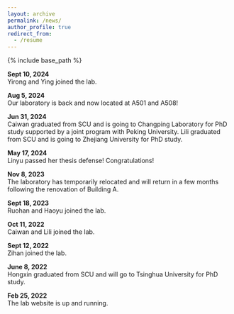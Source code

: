 ```yaml
---
layout: archive
permalink: /news/
author_profile: true
redirect_from:
  - /resume
---
```


{% include base_path %}

<b> Sept 10, 2024 </b> <br>
Yirong and Ying joined the lab.

<b> Aug 5, 2024 </b> <br>
Our laboratory is back and now located at A501 and A508!

<b>Jun 31, 2024</b> <br>
Caiwan graduated from SCU and is going to Changping Laboratory for PhD study supported by a joint program with Peking University. Lili graduated from SCU and is going to Zhejiang University for PhD study.

<b> May 17, 2024 </b> <br>
Linyu passed her thesis defense! Congratulations!

<b> Nov 8, 2023 </b> <br>
The laboratory has temporarily relocated and will return in a few months following the renovation of Building A.

<b> Sept 18, 2023</b> <br>
Ruohan and Haoyu joined the lab.

<b> Oct 11, 2022</b> <br>
Caiwan and Lili joined the lab.

<b> Sept 12, 2022</b> <br>
Zihan joined the lab.

<b>June 8, 2022</b> <br>
Hongxin graduated from SCU and will go to Tsinghua University for PhD study.

<b> Feb 25, 2022</b> <br>
The lab website is up and running.
